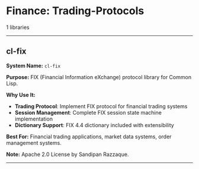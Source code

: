 # Finance: Trading-Protocols

1 libraries

---

## cl-fix

**System Name:** `cl-fix`

**Purpose:** FIX (Financial Information eXchange) protocol library for Common Lisp.

**Why Use It:**
- **Trading Protocol**: Implement FIX protocol for financial trading systems
- **Session Management**: Complete FIX session state machine implementation
- **Dictionary Support**: FIX 4.4 dictionary included with extensibility

**Best For:** Financial trading applications, market data systems, order management systems.

**Note:** Apache 2.0 License by Sandipan Razzaque.

---



